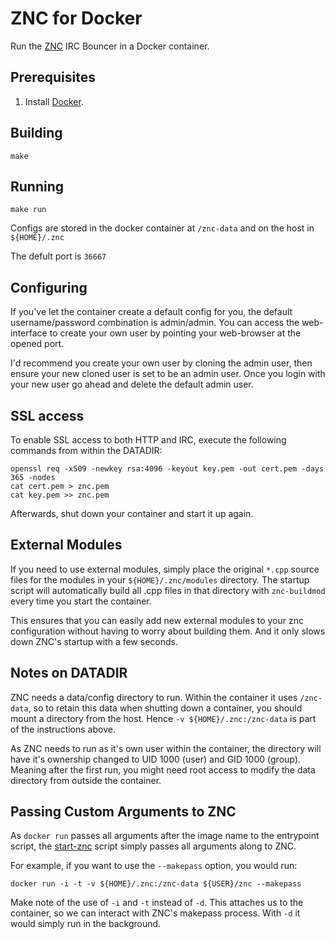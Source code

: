 # ZNC for Docker
Run the [ZNC][] IRC Bouncer in a Docker container.

## Prerequisites
1. Install [Docker][].

## Building

```
make
```

## Running

```
make run
```

Configs are stored in the docker container at `/znc-data` and on the host in `${HOME}/.znc`

The defult port is `36667`

## Configuring
If you've let the container create a default config for you, the default username/password combination is admin/admin. You can access the web-interface to create your own user by pointing your web-browser at the opened port.

I'd recommend you create your own user by cloning the admin user, then ensure your new cloned user is set to be an admin user. Once you login with your new user go ahead and delete the default admin user.

## SSL access
To enable SSL access to both HTTP and IRC, execute the following commands from within the DATADIR:

```
openssl req -x509 -newkey rsa:4096 -keyout key.pem -out cert.pem -days 365 -nodes
cat cert.pem > znc.pem
cat key.pem >> znc.pem
```

Afterwards, shut down your container and start it up again.

## External Modules
If you need to use external modules, simply place the original `*.cpp` source files for the modules in your `${HOME}/.znc/modules` directory. The startup script will automatically build all .cpp files in that directory with `znc-buildmod` every time you start the container.

This ensures that you can easily add new external modules to your znc configuration without having to worry about building them. And it only slows down ZNC's startup with a few seconds.

## Notes on DATADIR
ZNC needs a data/config directory to run. Within the container it uses `/znc-data`, so to retain this data when shutting down a container, you should mount a directory from the host. Hence `-v ${HOME}/.znc:/znc-data` is part of the instructions above.

As ZNC needs to run as it's own user within the container, the directory will have it's ownership changed to UID 1000 (user) and GID 1000 (group). Meaning after the first run, you might need root access to modify the data directory from outside the container.

## Passing Custom Arguments to ZNC
As `docker run` passes all arguments after the image name to the entrypoint script, the [start-znc][] script simply passes all arguments along to ZNC.

For example, if you want to use the `--makepass` option, you would run:

```
docker run -i -t -v ${HOME}/.znc:/znc-data ${USER}/znc --makepass
```

Make note of the use of `-i` and `-t` instead of `-d`. This attaches us to the container, so we can interact with ZNC's makepass process. With `-d` it would simply run in the background.

[znc]: http://znc.in
[docker]: http://docker.io/
[start-znc]: https://github.com/jimeh/docker-znc/blob/master/start-znc
